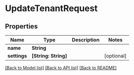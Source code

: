 # UpdateTenantRequest

## Properties
Name | Type | Description | Notes
------------ | ------------- | ------------- | -------------
**name** | **String** |  | 
**settings** | **[String: String]** |  | [optional] 

[[Back to Model list]](../README.md#documentation-for-models) [[Back to API list]](../README.md#documentation-for-api-endpoints) [[Back to README]](../README.md)


